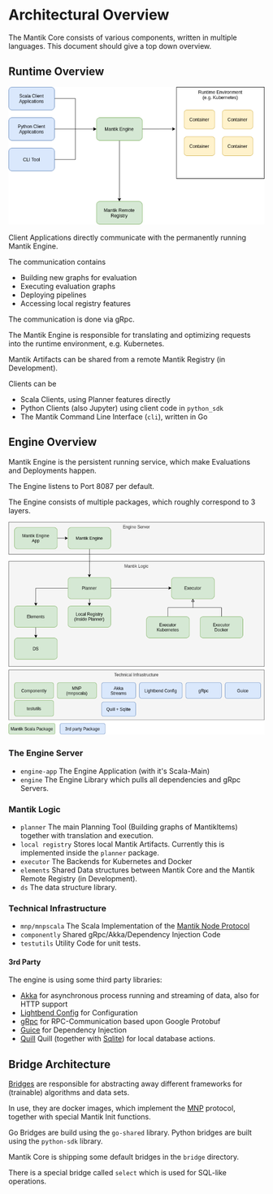 # Architectural Overview

The Mantik Core consists of various components, written in multiple languages. This document should give a
top down overview.

## Runtime Overview

![Processes](images/architecture_process.png)

Client Applications directly communicate with the permanently running Mantik Engine.

The communication contains

- Building new graphs for evaluation
- Executing evaluation graphs
- Deploying pipelines
- Accessing local registry features

The communication is done via gRpc.

The Mantik Engine is responsible for translating and optimizing requests into the runtime environment, e.g. Kubernetes.

Mantik Artifacts can be shared from a remote Mantik Registry (in Development).

Clients can be

- Scala Clients, using Planner features directly
- Python Clients (also Jupyter) using client code in `python_sdk`
- The Mantik Command Line Interface (`cli`), written in Go

## Engine Overview

Mantik Engine is the persistent running service, which make Evaluations and Deployments happen. 

The Engine listens to Port 8087 per default.

The Engine consists of multiple packages, which roughly correspond to 3 layers.

![Engine Overview](images/architecture_engine.png)

### The Engine Server

- `engine-app` The Engine Application (with it's Scala-Main)
- `engine` The Engine Library which pulls all dependencies and gRpc Servers.

### Mantik Logic

- `planner` The main Planning Tool (Building graphs of MantikItems) together with translation and execution.
- `local registry` Stores local Mantik Artifacts. Currently this is implemented inside the `planner` package.
- `executor` The Backends for Kubernetes and Docker
- `elements` Shared Data structures between Mantik Core and the Mantik Remote Registry (in Development).
- `ds` The data structure library.

### Technical Infrastructure

- `mnp/mnpscala` The Scala Implementation of the [Mantik Node Protocol](./Mnp.md) 
- `componently` Shared gRpc/Akka/Dependency Injection Code
- `testutils` Utility Code for unit tests.

#### 3rd Party

The engine is using some third party libraries:

- [Akka](https://akka.io) for asynchronous process running and streaming of data, also for HTTP support
- [Lightbend Config](https://github.com/lightbend/config) for Configuration
- [gRpc](https://grpc.io/) for RPC-Communication based upon Google Protobuf
- [Guice](https://github.com/google/guice) for Dependency Injection
- [Quill](https://getquill.io/) Quill (together with [Sqlite](https://www.sqlite.org/index.html)) for local database
  actions.

## Bridge Architecture

[Bridges](./Bridges.md) are responsible for abstracting away different frameworks for (trainable) algorithms and data sets.

In use, they are docker images, which implement the [MNP](./Mnp.md) protocol, together with special Mantik
Init functions.

Go Bridges are build using the `go-shared` library. Python bridges are built using the `python-sdk` library.

Mantik Core is shipping some default bridges in the `bridge` directory.

There is a special bridge called `select` which is used for SQL-like operations.

